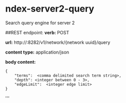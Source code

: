 # ndex-server2-query
Search query engine for server 2

##REST endpoint:
**verb:** POST

**url:** http://<server host>:8282/v1/network/{network uuid}/query

**content type:** application/json

**body content:** 


    {
        "terms":  <comma delimited search term string>,
        "depth": <integer between 0 - 3>, 
        "edgeLimit":  <integer edge limit> 
    }
'''